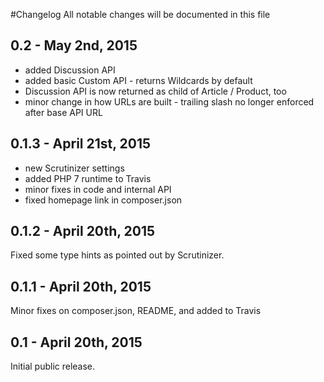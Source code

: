 #Changelog
All notable changes will be documented in this file

## 0.2 - May 2nd, 2015

- added Discussion API
- added basic Custom API - returns Wildcards by default
- Discussion API is now returned as child of Article / Product, too
- minor change in how URLs are built - trailing slash no longer enforced after base API URL

## 0.1.3 - April 21st, 2015

- new Scrutinizer settings
- added PHP 7 runtime to Travis
- minor fixes in code and internal API
- fixed homepage link in composer.json

## 0.1.2 - April 20th, 2015

Fixed some type hints as pointed out by Scrutinizer.

## 0.1.1 - April 20th, 2015

Minor fixes on composer.json, README, and added to Travis

## 0.1 - April 20th, 2015

Initial public release.
